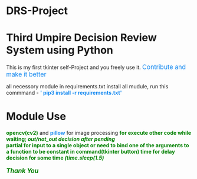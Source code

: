 # DRS-Project
<h1>Third Umpire Decision Review System using Python</h1>
This is my first tkinter self-Project and you freely use it. <big style="color:#1589F0;">Contribute and make it better</big>

all necessory module in requirements.txt
install all mudule, run this commmand  - <b style="color:#1589F0;">' pip3 install -r requirements.txt'</b>


<h1>Module Use</h1>
<b style="color:green;">opencv(cv2)</b> and <b style="color:#1589F0;">pillow</b> for image processing 
<b style="color:green;"><Threading</b> for execute other code while waiting;  <i>out/not_out decision after pending</i></br>
<b style="color:green;">partial</b> for input to a single object or need to bind one of the arguments to a function to be constant in command(tkinter button)
<b style="color:green;">time</b> for delay decision for some time <i>(time.sleep(1.5)</i>
  </br></br>
  <big><i>Thank You</i></big>
